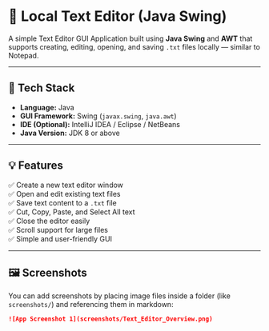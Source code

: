 # 📝 Local Text Editor (Java Swing)

A simple Text Editor GUI Application built using **Java Swing** and **AWT** that supports creating, editing, opening, and saving `.txt` files locally — similar to Notepad.

---

## 🧰 Tech Stack

- **Language:** Java  
- **GUI Framework:** Swing (`javax.swing`, `java.awt`)  
- **IDE (Optional):** IntelliJ IDEA / Eclipse / NetBeans  
- **Java Version:** JDK 8 or above  

---

## 💡 Features

✅ Create a new text editor window  
✅ Open and edit existing text files  
✅ Save text content to a `.txt` file  
✅ Cut, Copy, Paste, and Select All text  
✅ Close the editor easily  
✅ Scroll support for large files  
✅ Simple and user-friendly GUI  

---

## 🖼️ Screenshots

You can add screenshots by placing image files inside a folder (like `screenshots/`) and referencing them in markdown:

```markdown
![App Screenshot 1](screenshots/Text_Editor_Overview.png)
